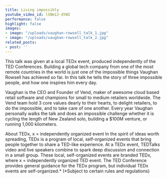 ```yaml
---
title: Living impossibly
youtube_video_id: lSNm12-dYWI
performance: false
highlight: false
images:
- image: "/uploads/vaughan-rowsell_talk_1.jpg"
- image: "/uploads/vaughan-rowsell_talk_2.jpg"
related_posts:
- post: ''
---
```


This talk was given at a local TEDx event, produced independently of the TED Conferences. Building a global tech company from one of the most remote countries in the world is just one of the impossible things Vaughan Rowsell has achieved so far. In this talk he tells the story of three impossible people, and how one inspires him every day.

Vaughan is the CEO and Founder of Vend, maker of awesome cloud based retail software and champions for small to medium retailers worldwide. The Vend team hold 3 core values dearly to their hearts, to delight retailers, to do the impossible, and to take care of one another. Every year Vaughan personally walks the talk and does an impossible challenge whether it is cycling the length of New Zealand solo, building a $100M venture, or running 1,000 kilometers.

About TEDx, x = independently organized event In the spirit of ideas worth spreading, TEDx is a program of local, self-organized events that bring people together to share a TED-like experience. At a TEDx event, TEDTalks video and live speakers combine to spark deep discussion and connection in a small group. These local, self-organized events are branded TEDx, where x = independently organized TED event. The TED Conference provides general guidance for the TEDx program, but individual TEDx events are self-organized.* (*Subject to certain rules and regulations)

